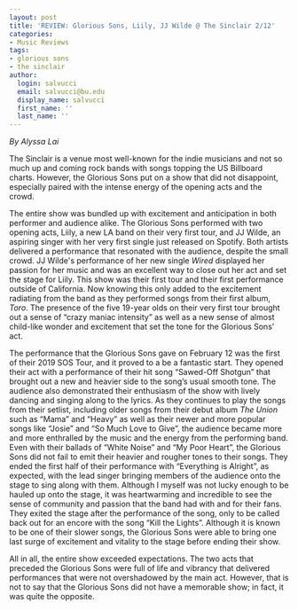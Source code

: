 ```yaml
---
layout: post
title: 'REVIEW: Glorious Sons, Liily, JJ Wilde @ The Sinclair 2/12'
categories:
- Music Reviews
tags:
- glorious sons
- the sinclair
author:
  login: salvucci
  email: salvucci@bu.edu
  display_name: salvucci
  first_name: ''
  last_name: ''
---
```

_By Alyssa Lai_

The Sinclair is a venue most well-known for the indie musicians and not so much up and coming rock bands with songs topping the US Billboard charts. However, the Glorious Sons put on a show that did not disappoint, especially paired with the intense energy of the opening acts and the crowd.

The entire show was bundled up with excitement and anticipation in both performer and audience alike. The Glorious Sons performed with two opening acts, Liily, a new LA band on their very first tour, and JJ Wilde, an aspiring singer with her very first single just released on Spotify. Both artists delivered a performance that resonated with the audience, despite the small crowd. JJ Wilde's performance of her new single _Wired_ displayed her passion for her music and was an excellent way to close out her act and set the stage for Liily. This show was their first tour and their first performance outside of California. Now knowing this only added to the excitement radiating from the band as they performed songs from their first album, _Toro_. The presence of the five 19-year olds on their very first tour brought out a sense of “crazy maniac intensity” as well as a new sense of almost child-like wonder and excitement that set the tone for the Glorious Sons’ act.

The performance that the Glorious Sons gave on February 12 was the first of their 2019 SOS Tour, and it proved to a be a fantastic start. They opened their act with a performance of their hit song “Sawed-Off Shotgun” that brought out a new and heavier side to the song’s usual smooth tone. The audience also demonstrated their enthusiasm of the show with lively dancing and singing along to the lyrics. As they continues to play the songs from their setlist, including older songs from their debut album _The Union_ such as “Mama” and “Heavy” as well as their newer and more popular songs like “Josie” and “So Much Love to Give”, the audience became more and more enthralled by the music and the energy from the performing band. Even with their ballads of “White Noise” and “My Poor Heart”, the Glorious Sons did not fail to emit their heavier and rougher tones to their songs. They ended the first half of their performance with “Everything is Alright”, as expected, with the lead singer bringing members of the audience onto the stage to sing along with them. Although I myself was not lucky enough to be hauled up onto the stage, it was heartwarming and incredible to see the sense of community and passion that the band had with and for their fans. They exited the stage after the performance of the song, only to be called back out for an encore with the song “Kill the Lights”. Although it is known to be one of their slower songs, the Glorious Sons were able to bring one last surge of excitement and vitality to the stage before ending their show.

All in all, the entire show exceeded expectations. The two acts that preceded the Glorious Sons were full of life and vibrancy that delivered performances that were not overshadowed by the main act. However, that is not to say that the Glorious Sons did not have a memorable show; in fact, it was quite the opposite.